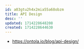 ```yaml
---
id: a03gtu2h4x2mia55a68obzm
title: API Design
desc: ''
updated: 1714228648208
created: 1714228644630
---
```


- https://ontola.io/blog/api-design/
